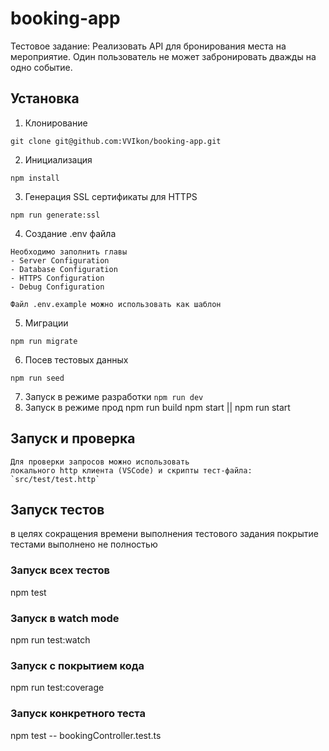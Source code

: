 # booking-app
Тестовое задание:
Реализовать API для бронирования места на мероприятие. Один пользователь не может забронировать дважды на одно событие.

## Установка

1. Клонирование
```
git clone git@github.com:VVIkon/booking-app.git
```
2. Инициализация
```
npm install
```
3. Генерация SSL сертификаты для HTTPS
```
npm run generate:ssl
```
4. Создание .env файла
```
Необходимо заполнить главы
- Server Configuration
- Database Configuration
- HTTPS Configuration
- Debug Configuration

Файл .env.example можно использовать как шаблон
```

5. Миграции
```
npm run migrate
```
6. Посев тестовых данных
```
npm run seed
```
7. Запуск в режиме разработки
`
npm run dev
`
8. Запуск в режиме прод
npm run build
npm start || npm run start

## Запуск и проверка
```
Для проверки запросов можно использовать
локального http клиента (VSCode) и скрипты тест-файла:
`src/test/test.http`
```

## Запуск тестов
в целях сокращения времени выполнения тестового задания покрытие тестами выполнено не полностью

### Запуск всех тестов
npm test

### Запуск в watch mode
npm run test:watch

### Запуск с покрытием кода
npm run test:coverage

### Запуск конкретного теста
npm test -- bookingController.test.ts

